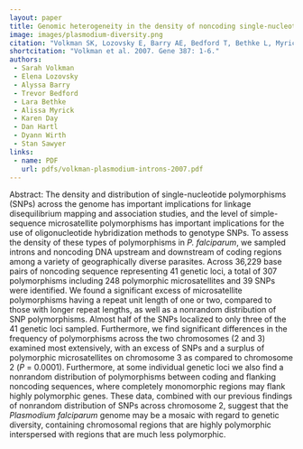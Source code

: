 ```yaml
---
layout: paper
title: Genomic heterogeneity in the density of noncoding single-nucleotide and microsatellite polymorphisms in Plasmodium falciparum
image: images/plasmodium-diversity.png
citation: "Volkman SK, Lozovsky E, Barry AE, Bedford T, Bethke L, Myrick A, Day KP, Hartl DL, Wirth DF, Sawyer SA. 2007. Genomic heterogeneity in the density of noncoding single-nucleotide and microsatellite polymorphisms in Plasmodium falciparum. Gene 387: 1-6."
shortcitation: "Volkman et al. 2007. Gene 387: 1-6."
authors:
 - Sarah Volkman
 - Elena Lozovsky
 - Alyssa Barry
 - Trevor Bedford
 - Lara Bethke
 - Alissa Myrick
 - Karen Day
 - Dan Hartl
 - Dyann Wirth
 - Stan Sawyer 
links:
 - name: PDF
   url: pdfs/volkman-plasmodium-introns-2007.pdf
---
```


Abstract: The density and distribution of single-nucleotide polymorphisms (SNPs) across the genome has important implications for linkage disequilibrium mapping and association studies, and the level of simple-sequence microsatellite polymorphisms has important implications for the use of oligonucleotide hybridization methods to genotype SNPs. To assess the density of these types of polymorphisms in *P. falciparum*, we sampled introns and noncoding DNA upstream and downstream of coding regions among a variety of geographically diverse parasites. Across 36,229 base pairs of noncoding sequence representing 41 genetic loci, a total of 307 polymorphisms including 248 polymorphic microsatellites and 39 SNPs were identified. We found a significant excess of microsatellite polymorphisms having a repeat unit length of one or two, compared to those with longer repeat lengths, as well as a nonrandom distribution of SNP polymorphisms. Almost half of the SNPs localized to only three of the 41 genetic loci sampled. Furthermore, we find significant differences in the frequency of polymorphisms across the two chromosomes (2 and 3) examined most extensively, with an excess of SNPs and a surplus of polymorphic microsatellites on chromosome 3 as compared to chromosome 2 (*P* = 0.0001). Furthermore, at some individual genetic loci we also find a nonrandom distribution of polymorphisms between coding and flanking noncoding sequences, where completely monomorphic regions may flank highly polymorphic genes. These data, combined with our previous findings of nonrandom distribution of SNPs across chromosome 2, suggest that the *Plasmodium falciparum* genome may be a mosaic with regard to genetic diversity, containing chromosomal regions that are highly polymorphic interspersed with regions that are much less polymorphic.